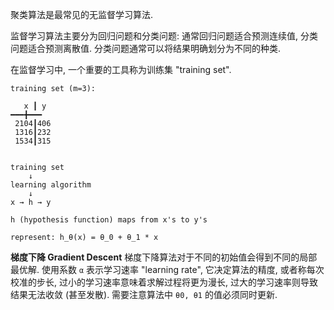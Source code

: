 聚类算法是最常见的无监督学习算法.

监督学习算法主要分为回归问题和分类问题:
通常回归问题适合预测连续值, 分类问题适合预测离散值.
分类问题通常可以将结果明确划分为不同的种类.

在监督学习中, 一个重要的工具称为训练集 "training set".

```
training set (m=3):

   x ┃ y
━━━╋━━━
 2104┃406
 1316┃232
 1534┃315


training set
    ↓
learning algorithm
    ↓
x → h → y

h (hypothesis function) maps from x's to y's

represent: h_θ(x) = θ_0 + θ_1 * x
```

__梯度下降 Gradient Descent__
梯度下降算法对于不同的初始值会得到不同的局部最优解.
使用系数 `α` 表示学习速率 "learning rate", 它决定算法的精度, 或者称每次校准的步长,
过小的学习速率意味着求解过程将更为漫长, 过大的学习速率则导致结果无法收敛 (甚至发散).
需要注意算法中 `θ0, θ1` 的值必须同时更新.
